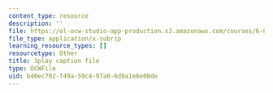 ```yaml
---
content_type: resource
description: ''
file: https://ol-ocw-studio-app-production.s3.amazonaws.com/courses/6-832-underactuated-robotics-spring-2009/b40ec702f49a59c497a86d0a1e6e08de_4kB94UDwJ0M.vtt
file_type: application/x-subrip
learning_resource_types: []
resourcetype: Other
title: 3play caption file
type: OCWFile
uid: b40ec702-f49a-59c4-97a8-6d0a1e6e08de
---
```

